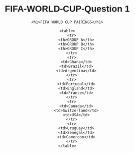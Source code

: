 # FIFA-WORLD-CUP-Question 1
<!DOCTYPE html>
<html>
<head>
    <title>World Cup Tournament</title>
    <style>
        body {
            text-align: center;
            font-family: Arial, sans-serif;
        }
        table {
            margin: 0 auto;
            border-collapse: collapse;
            width: 50%;
        }
        th, td {
            border: 1px solid #000;
            padding: 10px;
            text-align: center;
        }
        th {
            background-color: #ddd;
        }
    </style>
</head>
<body>

    <h1>FIFA WORLD CUP PAIRINGS</h1>

    <table>
        <tr>
            <th>GROUP A</th>
            <th>GROUP B</th>
            <th>GROUP C</th>
        </tr>
        <tr>
            <td>Ghana</td>
            <td>Brazil</td>
            <td>Argentina</td>
        </tr>
        <tr>
            <td>Portugal</td>
            <td>England</td>
            <td>France</td>
        </tr>
        <tr>
            <td>Canada</td>
            <td>Switzerland</td>
            <td>USA</td>
        </tr>
        <tr>
            <td>Uruguay</td>
            <td>Senegal</td>
            <td>Cameroon</td>
        </tr>
    </table>

</body>
</html>

